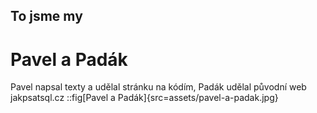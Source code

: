 ## To jsme my
# Pavel a Padák
Pavel napsal texty a udělal stránku na kódím, Padák udělal původní web jakpsatsql.cz
::fig[Pavel a Padák]{src=assets/pavel-a-padak.jpg}
